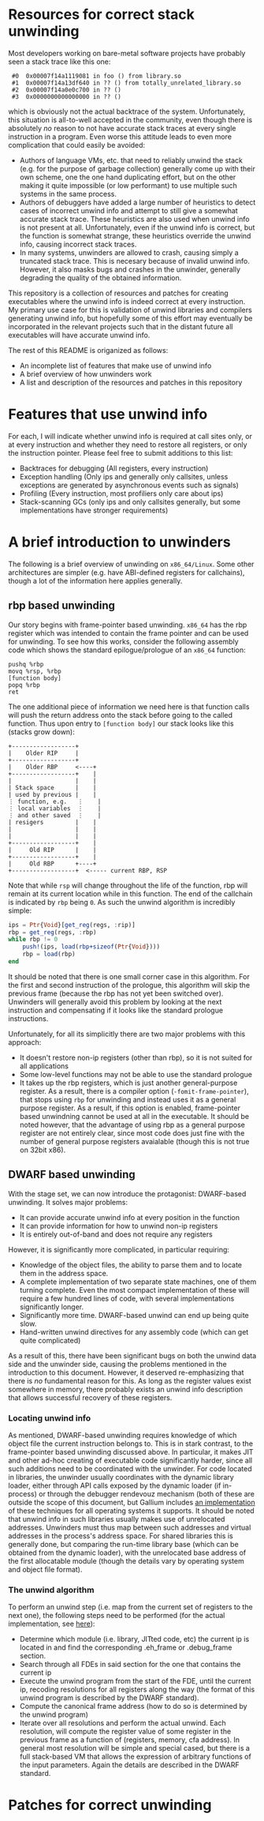 # Resources for correct stack unwinding

Most developers working on bare-metal software projects have probably seen a stack trace like
this one:

```
 #0  0x00007f14a1119081 in foo () from library.so
 #1  0x00007f14a13df640 in ?? () from totally_unrelated_library.so
 #2  0x00007f14a0e0c700 in ?? ()
 #3  0x0000000000000000 in ?? ()
```

which is obviously not the actual backtrace of the system. Unfortunately, this situation is
all-to-well accepted in the community, even though there is absolutely *no* reason to not have
accurate stack traces at every single instruction in a program. Even worse this attitude leads
to even more complication that could easily be avoided:

- Authors of language VMs, etc. that need to reliably unwind the stack (e.g. for the purpose of garbage
  collection) generally come up with their own scheme, one the one hand duplicating effort, but on the
  other making it quite impossible (or low performant) to use multiple such systems in the same process.
- Authors of debuggers have added a large number of heuristics to detect cases of incorrect unwind info
  and attempt to still give a somewhat accurate stack trace. These heuristics are also used when unwind
  info is not present at all. Unfortunately, even if the unwind info is correct, but the function is
  somewhat strange, these heuristics override the unwind info, causing incorrect stack traces.
- In many systems, unwinders are allowed to crash, causing simply a truncated stack trace. This is
  necesary because of invalid unwind info. However, it also masks bugs and crashes in the unwinder,
  generally degrading the quality of the obtained information.

This repository is a collection of resources and patches for creating executables where the unwind info
is indeed correct at every instruction. My primary use case for this is validation of unwind libraries
and compilers generating unwind info, but hopefully some of this effort may eventually be incorporated
in the relevant projects such that in the distant future all executables will have accurate unwind info.

The rest of this README is origanized as follows:
- An incomplete list of features that make use of unwind info
- A brief overview of how unwinders work
- A list and description of the resources and patches in this repository

# Features that use unwind info

For each, I will indicate whether unwind info is required at call sites only,
or at every instruction and whether they need to restore all registers, or only the instruction pointer.
Please feel free to submit additions to this list:
- Backtraces for debugging (All registers, every instruction)
- Exception handling (Only ips and generally only callsites, unless exceptions are generated by asynchronous events
  such as signals)
- Profiling (Every instruction, most profiliers only care about ips)
- Stack-scanning GCs (only ips and only callsites generally, but some implementations have stronger requirements)

# A brief introduction to unwinders

The following is a brief overview of unwinding on `x86_64/Linux`. Some other architectures are simpler
(e.g. have ABI-defined registers for callchains), though a lot of the information here applies generally.

## rbp based unwinding

Our story begins with frame-pointer based unwinding. `x86_64` has the rbp register which was intended to contain
the frame pointer and can be used for unwinding. To see how this works, consider the following assembly code
which shows the standard epilogue/prologue of an `x86_64` function:

```
pushq %rbp
movq %rsp, %rbp
[function body]
popq %rbp
ret
```

The one additional piece of information we need here is that function calls will push the return address onto
the stack before going to the called function. Thus upon entry to `[function body]` our stack looks like this
(stacks grow down):

```
+------------------+
|    Older RIP     |
+------------------+
|    Older RBP     <----+
+------------------+    |
|                  |    |
| Stack space      |    |
| used by previous |    |
⋮ function, e.g.   ⋮    |
⋮ local variables  ⋮    |
⋮ and other saved  ⋮    |
| resigers         |    |
|                  |    |
|                  |    |
+------------------+    |
|     Old RIP      |    |
+------------------+    |
|     Old RBP      +----+
+------------------+  <----- current RBP, RSP 
```

Note that while `rsp` will change throughout the life of the function, rbp will remain at its current location
while in this function. The end of the callchain is indicated by `rbp` being `0`. As such the unwind algorithm
is incredibly simple:

```julia
ips = Ptr{Void}[get_reg(regs, :rip)]
rbp = get_reg(regs, :rbp)
while rbp != 0
    push!(ips, load(rbp+sizeof(Ptr{Void})))
    rbp = load(rbp)
end
```

It should be noted that there is one small corner case in this algorithm. For the first and second instruction
of the prologue, this algorithm will skip the previous frame (because the rbp has not yet been switched over).
Unwinders will generally avoid this problem by looking at the next instruction and compensating if it looks
like the standard prologue instructions.

Unfortunately, for all its simplicitly there are two major problems with this approach:
- It doesn't restore non-ip registers (other than rbp), so it is not suited for all applications
- Some low-level functions may not be able to use the standard prologue
- It takes up the rbp registers, which is just another general-purpose register. As a result, there is
  a compiler option (`-fomit-frame-pointer`), that stops using `rbp` for unwinding and instead uses it
  as a general purpose register. As a result, if this option is enabled, frame-pointer based unwindning
  cannot be used at all in the executable. It should be noted however, that the advantage of using rbp
  as a general purpose register are not entirely clear, since most code does just fine with the number
  of general purpose registers avaialable (though this is not true on 32bit x86).

## DWARF based unwinding

With the stage set, we can now introduce the protagonist: DWARF-based unwinding. It solves major problems:
- It can provide accurate unwind info at every position in the function
- It can provide information for how to unwind non-ip registers
- It is entirely out-of-band and does not require any registers

However, it is significantly more complicated, in particular requiring:
- Knowledge of the object files, the ability to parse them and to locate them in the address space.
- A complete implementation of two separate state machines, one of them turning complete. Even the most
  compact implementation of these will require a few hundred lines of code, with several implementations
  significantly longer.
- Significantly more time. DWARF-based unwind can end up being quite slow.
- Hand-written unwind directives for any assembly code (which can get quite complicated)

As a result of this, there have been significant bugs on both the unwind data side and the unwinder side,
causing the problems mentioned in the introduction to this document. However, it deserved re-emphasizing
that there is *no* fundamental reason for this. As long as the register values exist somewhere in memory,
there probably exists an unwind info description that allows successful recovery of these registers.

### Locating unwind info
As mentioned, DWARF-based unwinding requires knowledge of which object file the current instruction belongs
to. This is in stark contrast, to the frame-pointer based unwinding discussed above. In particular, it makes
JIT and other ad-hoc creating of executable code significantly harder, since all such additions need to be
coordinated with the unwinder. For code located in libraries, the unwinder usually coordinates with the dynamic
library loader, either through API calls exposed by the dynamic loader (if in-process) or through the debugger
rendevouz mechanism (both of these are outside the scope of this document, but Gallium includes [an implementation](https://github.com/Keno/Gallium.jl/blob/master/src/modules.jl) of these techniques for all operating systems it supports.
It should be noted that unwind info in such libraries usually makes use of unrelocated addresses. Unwinders
must thus map between such addresses and virtual addresses in the process's address space. For shared libraries
this is generally done, but comparing the run-time library base (which can be obtained from the dynamic loader),
with the unrelocated base address of the first allocatable module (though the details vary by operating system
and object file format).

### The unwind algorithm
To perform an unwind step (i.e. map from the current set of registers to the next one), the following steps need
to be performed (for the actual implementation, see [here](https://github.com/Keno/Gallium.jl/blob/master/src/unwind.jl)):
- Determine which module (i.e. library, JITted code, etc) the current ip is located in and
  find the corresponding .eh_frame or .debug_frame section.
- Search through all FDEs in said section for the one that contains the current ip
- Execute the unwind program from the start of the FDE, until the current ip, recoding
  resolutions for all registers along the way (the format of this unwind program is described by the
  DWARF standard).
- Compute the canonical frame address (how to do so is determined by the unwind program)
- Iterate over all resolutions and perform the actual unwind. Each resolution, will compute the
  register value of some register in the previous frame as a function of (registers, memory, cfa address).
  In general most resolution will be simple and special cased, but there is a full stack-based VM that
  allows the expression of arbitrary functions of the input parameters. Again the details are described
  in the DWARF standard.

# Patches for correct unwinding
